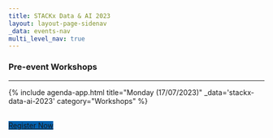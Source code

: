 ```yaml
---
title: STACKx Data & AI 2023
layout: layout-page-sidenav
_data: events-nav
multi_level_nav: true
---
```


<!-- Header -->

### Pre-event Workshops

<hr />

{% include agenda-app.html
title="Monday (17/07/2023)"
_data='stackx-data-ai-2023'
category="Workshops"
%}

<br />
<div class="col padding--right--none padding--left--none">
        <a id="event-information-link" class="sgds-button is-primary is-fullwidth is-flex-justify-c" style="background-color: rgb(1, 97, 175);" href="https://go.gov.sg/stackxdataai-register" target="_blank">Register Now</a>
      </div>